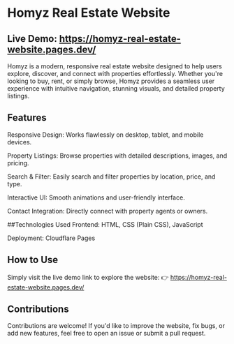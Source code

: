 # Homyz Real Estate Website
## Live Demo: https://homyz-real-estate-website.pages.dev/

Homyz is a modern, responsive real estate website designed to help users explore, discover, and connect with properties effortlessly. Whether you're looking to buy, rent, or simply browse, Homyz provides a seamless user experience with intuitive navigation, stunning visuals, and detailed property listings.

## Features
Responsive Design: Works flawlessly on desktop, tablet, and mobile devices.

Property Listings: Browse properties with detailed descriptions, images, and pricing.

Search & Filter: Easily search and filter properties by location, price, and type.

Interactive UI: Smooth animations and user-friendly interface.

Contact Integration: Directly connect with property agents or owners.

##Technologies Used
Frontend: HTML, CSS (Plain CSS), JavaScript

Deployment: Cloudflare Pages

## How to Use
Simply visit the live demo link to explore the website:
👉 https://homyz-real-estate-website.pages.dev/

## Contributions
Contributions are welcome! If you'd like to improve the website, fix bugs, or add new features, feel free to open an issue or submit a pull request.
